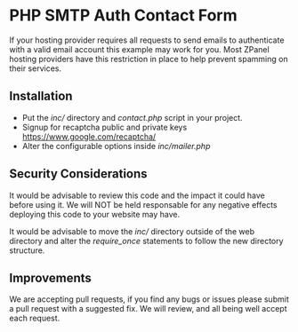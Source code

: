 PHP SMTP Auth Contact Form
======================

If your hosting provider requires all requests to send emails to authenticate with a valid email account this example may work for you. Most ZPanel hosting providers have this restriction in place to help prevent spamming on their services.

## Installation
* Put the *inc/* directory and *contact.php* script in your project.
* Signup for recaptcha public and private keys https://www.google.com/recaptcha/
* Alter the configurable options inside *inc/mailer.php*

## Security Considerations
It would be advisable to review this code and the impact it could have before using it. We will NOT be held responsable for any negative effects deploying this code to your website may have.

It would be advisable to move the *inc/* directory outside of the web directory and alter the *require_once* statements to follow the new directory structure.

## Improvements
We are accepting pull requests, if you find any bugs or issues please submit a pull request with a suggested fix. We will review, and all being well accept each request.
